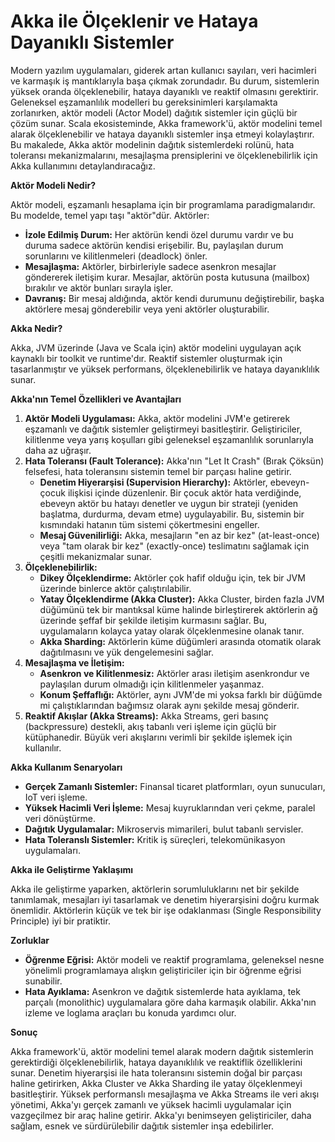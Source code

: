 # Akka ile Ölçeklenir ve Hataya Dayanıklı Sistemler

Modern yazılım uygulamaları, giderek artan kullanıcı sayıları, veri hacimleri ve karmaşık iş mantıklarıyla başa çıkmak zorundadır. Bu durum, sistemlerin yüksek oranda ölçeklenebilir, hataya dayanıklı ve reaktif olmasını gerektirir. Geleneksel eşzamanlılık modelleri bu gereksinimleri karşılamakta zorlanırken, aktör modeli (Actor Model) dağıtık sistemler için güçlü bir çözüm sunar. Scala ekosisteminde, Akka framework'ü, aktör modelini temel alarak ölçeklenebilir ve hataya dayanıklı sistemler inşa etmeyi kolaylaştırır. Bu makalede, Akka aktör modelinin dağıtık sistemlerdeki rolünü, hata toleransı mekanizmalarını, mesajlaşma prensiplerini ve ölçeklenebilirlik için Akka kullanımını detaylandıracağız.

**Aktör Modeli Nedir?**

Aktör modeli, eşzamanlı hesaplama için bir programlama paradigmalarıdır. Bu modelde, temel yapı taşı "aktör"dür. Aktörler:

*   **İzole Edilmiş Durum:** Her aktörün kendi özel durumu vardır ve bu duruma sadece aktörün kendisi erişebilir. Bu, paylaşılan durum sorunlarını ve kilitlenmeleri (deadlock) önler.
*   **Mesajlaşma:** Aktörler, birbirleriyle sadece asenkron mesajlar göndererek iletişim kurar. Mesajlar, aktörün posta kutusuna (mailbox) bırakılır ve aktör bunları sırayla işler.
*   **Davranış:** Bir mesaj aldığında, aktör kendi durumunu değiştirebilir, başka aktörlere mesaj gönderebilir veya yeni aktörler oluşturabilir.

**Akka Nedir?**

Akka, JVM üzerinde (Java ve Scala için) aktör modelini uygulayan açık kaynaklı bir toolkit ve runtime'dır. Reaktif sistemler oluşturmak için tasarlanmıştır ve yüksek performans, ölçeklenebilirlik ve hataya dayanıklılık sunar.

**Akka'nın Temel Özellikleri ve Avantajları**

1.  **Aktör Modeli Uygulaması:** Akka, aktör modelini JVM'e getirerek eşzamanlı ve dağıtık sistemler geliştirmeyi basitleştirir. Geliştiriciler, kilitlenme veya yarış koşulları gibi geleneksel eşzamanlılık sorunlarıyla daha az uğraşır.
2.  **Hata Toleransı (Fault Tolerance):** Akka'nın "Let It Crash" (Bırak Çöksün) felsefesi, hata toleransını sistemin temel bir parçası haline getirir.
    *   **Denetim Hiyerarşisi (Supervision Hierarchy):** Aktörler, ebeveyn-çocuk ilişkisi içinde düzenlenir. Bir çocuk aktör hata verdiğinde, ebeveyn aktör bu hatayı denetler ve uygun bir strateji (yeniden başlatma, durdurma, devam etme) uygulayabilir. Bu, sistemin bir kısmındaki hatanın tüm sistemi çökertmesini engeller.
    *   **Mesaj Güvenilirliği:** Akka, mesajların "en az bir kez" (at-least-once) veya "tam olarak bir kez" (exactly-once) teslimatını sağlamak için çeşitli mekanizmalar sunar.
3.  **Ölçeklenebilirlik:**
    *   **Dikey Ölçeklendirme:** Aktörler çok hafif olduğu için, tek bir JVM üzerinde binlerce aktör çalıştırılabilir.
    *   **Yatay Ölçeklendirme (Akka Cluster):** Akka Cluster, birden fazla JVM düğümünü tek bir mantıksal küme halinde birleştirerek aktörlerin ağ üzerinde şeffaf bir şekilde iletişim kurmasını sağlar. Bu, uygulamaların kolayca yatay olarak ölçeklenmesine olanak tanır.
    *   **Akka Sharding:** Aktörlerin küme düğümleri arasında otomatik olarak dağıtılmasını ve yük dengelemesini sağlar.
4.  **Mesajlaşma ve İletişim:**
    *   **Asenkron ve Kilitlenmesiz:** Aktörler arası iletişim asenkrondur ve paylaşılan durum olmadığı için kilitlenmeler yaşanmaz.
    *   **Konum Şeffaflığı:** Aktörler, aynı JVM'de mi yoksa farklı bir düğümde mi çalıştıklarından bağımsız olarak aynı şekilde mesaj gönderir.
5.  **Reaktif Akışlar (Akka Streams):** Akka Streams, geri basınç (backpressure) destekli, akış tabanlı veri işleme için güçlü bir kütüphanedir. Büyük veri akışlarını verimli bir şekilde işlemek için kullanılır.

**Akka Kullanım Senaryoları**

*   **Gerçek Zamanlı Sistemler:** Finansal ticaret platformları, oyun sunucuları, IoT veri işleme.
*   **Yüksek Hacimli Veri İşleme:** Mesaj kuyruklarından veri çekme, paralel veri dönüştürme.
*   **Dağıtık Uygulamalar:** Mikroservis mimarileri, bulut tabanlı servisler.
*   **Hata Toleranslı Sistemler:** Kritik iş süreçleri, telekomünikasyon uygulamaları.

**Akka ile Geliştirme Yaklaşımı**

Akka ile geliştirme yaparken, aktörlerin sorumluluklarını net bir şekilde tanımlamak, mesajları iyi tasarlamak ve denetim hiyerarşisini doğru kurmak önemlidir. Aktörlerin küçük ve tek bir işe odaklanması (Single Responsibility Principle) iyi bir pratiktir.

**Zorluklar**

*   **Öğrenme Eğrisi:** Aktör modeli ve reaktif programlama, geleneksel nesne yönelimli programlamaya alışkın geliştiriciler için bir öğrenme eğrisi sunabilir.
*   **Hata Ayıklama:** Asenkron ve dağıtık sistemlerde hata ayıklama, tek parçalı (monolithic) uygulamalara göre daha karmaşık olabilir. Akka'nın izleme ve loglama araçları bu konuda yardımcı olur.

**Sonuç**

Akka framework'ü, aktör modelini temel alarak modern dağıtık sistemlerin gerektirdiği ölçeklenebilirlik, hataya dayanıklılık ve reaktiflik özelliklerini sunar. Denetim hiyerarşisi ile hata toleransını sistemin doğal bir parçası haline getirirken, Akka Cluster ve Akka Sharding ile yatay ölçeklenmeyi basitleştirir. Yüksek performanslı mesajlaşma ve Akka Streams ile veri akışı yönetimi, Akka'yı gerçek zamanlı ve yüksek hacimli uygulamalar için vazgeçilmez bir araç haline getirir. Akka'yı benimseyen geliştiriciler, daha sağlam, esnek ve sürdürülebilir dağıtık sistemler inşa edebilirler.